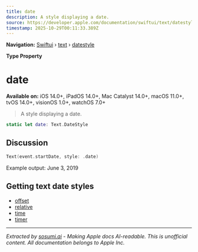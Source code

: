 ```yaml
---
title: date
description: A style displaying a date.
source: https://developer.apple.com/documentation/swiftui/text/datestyle/date
timestamp: 2025-10-29T00:11:33.389Z
---
```


**Navigation:** [Swiftui](/documentation/swiftui) › [text](/documentation/swiftui/text) › [datestyle](/documentation/swiftui/text/datestyle)

**Type Property**

# date

**Available on:** iOS 14.0+, iPadOS 14.0+, Mac Catalyst 14.0+, macOS 11.0+, tvOS 14.0+, visionOS 1.0+, watchOS 7.0+

> A style displaying a date.

```swift
static let date: Text.DateStyle
```

## Discussion

```swift
Text(event.startDate, style: .date)
```

Example output: June 3, 2019

## Getting text date styles

- [offset](/documentation/swiftui/text/datestyle/offset)
- [relative](/documentation/swiftui/text/datestyle/relative)
- [time](/documentation/swiftui/text/datestyle/time)
- [timer](/documentation/swiftui/text/datestyle/timer)

---

*Extracted by [sosumi.ai](https://sosumi.ai) - Making Apple docs AI-readable.*
*This is unofficial content. All documentation belongs to Apple Inc.*
